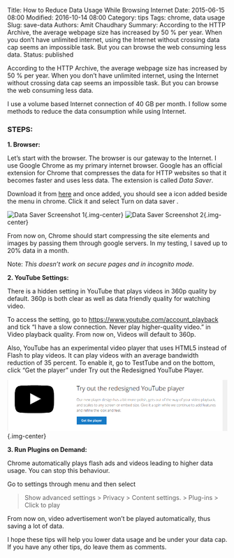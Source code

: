 Title: How to Reduce Data Usage While Browsing Internet
Date: 2015-06-15 08:00
Modified: 2016-10-14 08:00
Category: tips
Tags: chrome, data usage
Slug: save-data
Authors: Amit Chaudhary
Summary: According to the HTTP Archive, the average webpage size has increased by 50 % per year. When you don’t have unlimited internet, using the Internet without crossing data cap seems an impossible task. But you can browse the web consuming less data.
Status: published

According to the HTTP Archive, the average webpage size has increased by 50 % per year. When you don’t have unlimited internet, using the Internet without crossing data cap seems an impossible task. But you can browse the web consuming less data.

I use a volume based Internet connection of 40 GB per month. I follow some methods to reduce the data consumption while using Internet. 

### STEPS:

**1. Browser:**

Let’s start with the browser. The browser is our gateway to the Internet. I use Google Chrome as my primary internet browser. Google has an official extension for Chrome that compresses the data for HTTP websites so that it becomes faster and uses less data. The extension is called *Data Saver*.

Download it from [here](https://chrome.google.com/webstore/detail/data-saver-beta/pfmgfdlgomnbgkofeojodiodmgpgmkac?hl=en) and once added, you should see a icon added beside the menu in chrome. Click it and select Turn on data saver .

![Data Saver Screenshot 1](https://lh4.googleusercontent.com/4-Up5b6TS1Egr7MPHPUPj-T5thIUnuDV_HP15AgoS0laHv7nITjhZsOg9PlCOHLvCZjJWj4R9g=s640-h400-e365-rw){.img-center}
![Data Saver Screenshot 2](https://lh5.googleusercontent.com/xVLJ1HZBbggSQtOuU1Cz4wn8AM22y7lNec07j9oFTwCIBU0mfUDXbGeaDlA6urfe-WhVuizZCQ=s640-h400-e365-rw){.img-center}


From now on, Chrome should start compressing the site elements and images by passing them through google servers. In my testing, I saved up to 20% data in a month. 

Note: *This doesn’t work on secure pages and in incognito mode.*

**2. YouTube Settings:**

There is a hidden setting in YouTube that plays videos in 360p quality by default. 360p is both clear as well as data friendly quality for watching video.

To access the setting, go to https://www.youtube.com/account_playback and tick “I have a slow connection. Never play higher-quality video.” in Video playback quality. From now on, Videos will default to 360p.

Also, YouTube has an experimental video player that uses HTML5 instead of Flash to play videos. It can play videos with an average bandwidth reduction of 35 percent. To enable it, go to TestTube and on the bottom, click “Get the player” under Try out the Redesigned YouTube Player.

![YouTube HTML5 Player](/images/youtube_player1.png){.img-center}

**3. Run Plugins on Demand:**

Chrome automatically plays flash ads and videos leading to higher data usage. You can stop this behaviour.

Go to settings through menu and then select 

> Show advanced settings > Privacy > Content settings. > Plug-ins > Click to play 

From now on, video advertisement won’t be played automatically, thus saving a lot of data.

I hope these tips will help you lower data usage and be under your data cap. If you have any other tips, do leave them as comments.